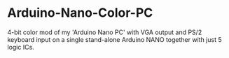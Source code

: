 # Arduino-Nano-Color-PC
4-bit color mod of my 'Arduino Nano PC' with VGA output and PS/2 keyboard input
on a single stand-alone Arduino NANO together with just 5 logic ICs.
